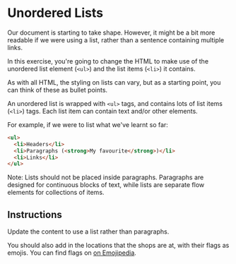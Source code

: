# Unordered Lists

Our document is starting to take shape. However, it might be a bit more readable if we were using a list, rather than a sentence containing multiple links.

In this exercise, you're going to change the HTML to make use of the unordered list element (`<ul>`) and the list items (`<li>`) it contains.

As with all HTML, the styling on lists can vary, but as a starting point, you can think of these as bullet points.

An unordered list is wrapped with `<ul>` tags, and contains lots of list items (`<li>`) tags. Each list item can contain text and/or other elements.

For example, if we were to list what we've learnt so far:

```html
<ul>
  <li>Headers</li>
  <li>Paragraphs (<strong>My favourite</strong>)</li>
  <li>Links</li>
</ul>
```

Note: Lists should not be placed inside paragraphs. Paragraphs are designed for continuous blocks of text, while lists are separate flow elements for collections of items.

## Instructions

Update the content to use a list rather than paragraphs.

You should also add in the locations that the shops are at, with their flags as emojis. You can find flags on <a href="https://emojipedia.org/flags">on Emojipedia</a>.
